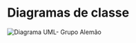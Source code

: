 # Diagramas de classe
![Diagrama UML- Grupo Alemão](https://github.com/DisciplinasProgramacao/lpm-projeto2024-1-grupo-do-alemao/assets/111395018/86c70784-5316-4be3-a48f-712dd9e273c7)




